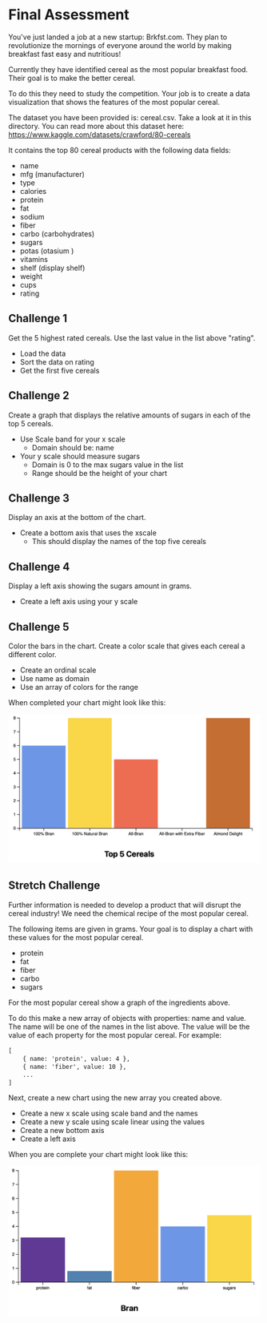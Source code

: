 # Final Assessment

You've just landed a job at a new startup: Brkfst.com. They plan to revolutionize the mornings of everyone around the world by making breakfast fast easy and nutritious!

Currently they have identified cereal as the most popular breakfast food. Their goal is to make the better cereal. 

To do this they need to study the competition. Your job is to create a data visualization that shows the features of the most popular cereal. 

The dataset you have been provided is: cereal.csv. Take a look at it in this directory. You can read more about this dataset here: https://www.kaggle.com/datasets/crawford/80-cereals

It contains the top 80 cereal products with the following data fields: 

- name
- mfg (manufacturer)
- type
- calories
- protein
- fat
- sodium
- fiber
- carbo (carbohydrates)
- sugars
- potas (otasium )
- vitamins
- shelf (display shelf)
- weight
- cups
- rating

## Challenge 1

Get the 5 highest rated cereals. Use the last value in the list above "rating".

- Load the data
- Sort the data on rating
- Get the first five cereals

## Challenge 2 

Create a graph that displays the relative amounts of sugars in each of the top 5 cereals. 

- Use Scale band for your x scale
	- Domain should be: name
- Your y scale should measure sugars
	- Domain is 0 to the max sugars value in the list
	- Range should be the height of your chart

## Challenge 3 

Display an axis at the bottom of the chart. 

- Create a bottom axis that uses the xscale
	- This should display the names of the top five cereals

## Challenge 4 

Display a left axis showing the sugars amount in grams. 

- Create a left axis using your y scale

## Challenge 5

Color the bars in the chart. Create a color scale that gives each cereal a different color. 

- Create an ordinal scale 
- Use name as domain
- Use an array of colors for the range

When completed your chart might look like this: 

![top five cereals](./top-five.png)

## Stretch Challenge 

Further information is needed to develop a product that will disrupt the cereal industry! We need the chemical recipe of the most popular cereal.

The following items are given in grams. Your goal is to display a chart with these values for the most popular cereal. 

- protein
- fat
- fiber
- carbo
- sugars

For the most popular cereal show a graph of the ingredients above. 

To do this make a new array of objects with properties: name and value. The name will be one of the names in the list above. The value will be the value of each property for the most popular cereal. For example: 

```JS
[
	{ name: 'protein', value: 4 },
	{ name: 'fiber', value: 10 }, 
	...
]
```

Next, create a new chart using the new array you created above. 

- Create a new x scale using scale band and the names
- Create a new y scale using scale linear using the values
- Create a new bottom axis
- Create a left axis

When you are complete your chart might look like this: 

![by-grams](./by-grams.png)
